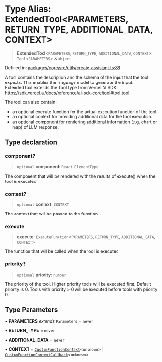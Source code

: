 # Type Alias: ExtendedTool\<PARAMETERS, RETURN_TYPE, ADDITIONAL_DATA, CONTEXT\>

> **ExtendedTool**\<`PARAMETERS`, `RETURN_TYPE`, `ADDITIONAL_DATA`, `CONTEXT`\>: `Tool`\<`PARAMETERS`\> & `object`

Defined in: [packages/core/src/utils/create-assistant.ts:86](https://github.com/GeoDaCenter/openassistant/blob/36f516b8229288259590b2d9dab3b10cbfc3cbfd/packages/core/src/utils/create-assistant.ts#L86)

A tool contains the description and the schema of the input that the tool expects.
This enables the language model to generate the input.
ExtendedTool extends the Tool type from Vercel AI SDK: https://sdk.vercel.ai/docs/reference/ai-sdk-core/tool#tool.tool

The tool can also contain:
- an optional execute function for the actual execution function of the tool.
- an optional context for providing additional data for the tool execution.
- an optional component for rendering additional information (e.g. chart or map) of LLM response.

## Type declaration

### component?

> `optional` **component**: `React.ElementType`

The component that will be rendered with the results of execute() when the tool is executed

### context?

> `optional` **context**: `CONTEXT`

The context that will be passed to the function

### execute

> **execute**: `ExecuteFunction`\<`PARAMETERS`, `RETURN_TYPE`, `ADDITIONAL_DATA`, `CONTEXT`\>

The function that will be called when the tool is executed

### priority?

> `optional` **priority**: `number`

The priority of the tool. Higher priority tools will be executed first.
Default priority is 0. Tools with priority > 0 will be executed before tools with priority 0.

## Type Parameters

• **PARAMETERS** *extends* `Parameters` = `never`

• **RETURN_TYPE** = `never`

• **ADDITIONAL_DATA** = `never`

• **CONTEXT** = [`CustomFunctionContext`](CustomFunctionContext.md)\<`unknown`\> \| [`CustomFunctionContextCallback`](CustomFunctionContextCallback.md)\<`unknown`\>
